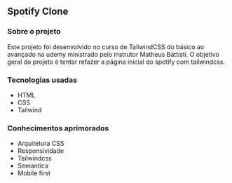 ## Spotify Clone

### Sobre o projeto

Este projeto foi desenvolvido no curso de TailwindCSS do básico ao avançado
na udemy ministrado pelo instrutor Matheus Battisti. O objetivo geral do projeto
é tentar refazer a página inicial do spotify com tailwindcss.

### Tecnologias usadas

- HTML
- CSS
- Tailwind

### Conhecimentos aprimorados

- Arquitetura CSS
- Responsividade
- Tailwindcss
- Semantica
- Mobile first
